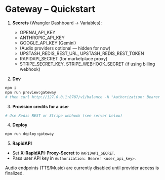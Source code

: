 # Gateway – Quickstart

1. **Secrets** (Wrangler Dashboard → Variables):
   - OPENAI_API_KEY
   - ANTHROPIC_API_KEY
   - GOOGLE_API_KEY (Gemini)
   - (Audio providers optional — hidden for now)
   - UPSTASH_REDIS_REST_URL, UPSTASH_REDIS_REST_TOKEN
   - RAPIDAPI_SECRET (for marketplace proxy)
   - STRIPE_SECRET_KEY, STRIPE_WEBHOOK_SECRET (if using billing webhook)

2. **Dev**
```bash
npm i
npm run preview:gateway
# then curl http://127.0.0.1:8787/v1/balance -H "Authorization: Bearer TEST"
```

3. **Provision credits for a user**
```bash
# Use Redis REST or Stripe webhook (see server below)
```

4. **Deploy**
```bash
npm run deploy:gateway
```

5. **RapidAPI**
- Set **X-RapidAPI-Proxy-Secret** to `RAPIDAPI_SECRET`.
- Pass user API key in `Authorization: Bearer <user_api_key>`.
  
Audio endpoints (TTS/Music) are currently disabled until provider access is finalized.
